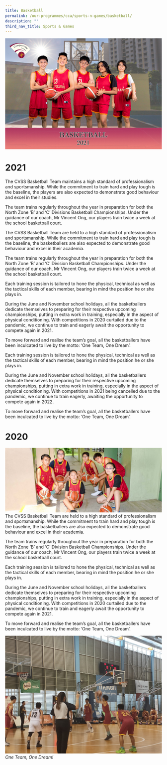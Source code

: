 ```yaml
---
title: Basketball
permalink: /our-programmes/cca/sports-n-games/basketball/
description: ""
third_nav_title: Sports & Games
---
```

![](/images/001_CVSS%20Basketball%202021.jpg)
# 2021
The CVSS Basketball Team maintains a high standard of professionalism and sportsmanship. While the commitment to train hard and play tough is the baseline, the players are also expected to demonstrate good behaviour and excel in their studies.  

  

The team trains regularly throughout the year in preparation for both the North Zone ‘B’ and ‘C’ Divisions Basketball Championships. Under the guidance of our coach, Mr Vincent Ong, our players train twice a week at the school basketball court.

The CVSS Basketball Team are held to a high standard of professionalism and sportsmanship. While the commitment to train hard and play tough is the baseline, the basketballers are also expected to demonstrate good behaviour and excel in their academia.  

The team trains regularly throughout the year in preparation for both the North Zone ‘B’ and ‘C’ Division Basketball Championships. Under the guidance of our coach, Mr Vincent Ong, our players train twice a week at the school basketball court.

  

Each training session is tailored to hone the physical, technical as well as the tactical skills of each member, bearing in mind the position he or she plays in.

  

During the June and November school holidays, all the basketballers dedicate themselves to preparing for their respective upcoming championships, putting in extra work in training, especially in the aspect of physical conditioning. With competitions in 2020 curtailed due to the pandemic, we continue to train and eagerly await the opportunity to compete again in 2021.

  

To move forward and realise the team’s goal, all the basketballers have been inculcated to live by the motto: ‘One Team, One Dream’.

Each training session is tailored to hone the physical, technical as well as the tactical skills of each member, bearing in mind the position he or she plays in.

During the June and November school holidays, all the basketballers dedicate themselves to preparing for their respective upcoming championships, putting in extra work in training, especially in the aspect of physical conditioning. With competitions in 2021 being cancelled due to the pandemic, we continue to train eagerly, awaiting the opportunity to compete again in 2022.

To move forward and realise the team’s goal, all the basketballers have been inculcated to live by the motto: ‘One Team, One Dream’.

# 2020
![](/images/basketball2019.jpg)
The CVSS Basketball Team are held to a high standard of professionalism and sportsmanship. While the commitment to train hard and play tough is the baseline, the basketballers are also expected to demonstrate good behaviour and excel in their academia.  

The team trains regularly throughout the year in preparation for both the North Zone ‘B’ and ‘C’ Division Basketball Championships. Under the guidance of our coach, Mr Vincent Ong, our players train twice a week at the school basketball court.

  

Each training session is tailored to hone the physical, technical as well as the tactical skills of each member, bearing in mind the position he or she plays in.

  

During the June and November school holidays, all the basketballers dedicate themselves to preparing for their respective upcoming championships, putting in extra work in training, especially in the aspect of physical conditioning. With competitions in 2020 curtailed due to the pandemic, we continue to train and eagerly await the opportunity to compete again in 2021.

  

To move forward and realise the team’s goal, all the basketballers have been inculcated to live by the motto: ‘One Team, One Dream’.

![](/images/One%20team%20one%20dream.jpg)
*One Team, One Dream!*